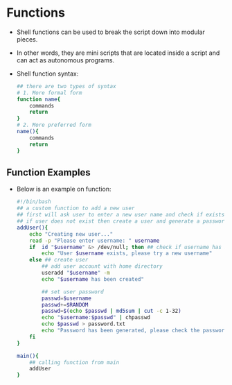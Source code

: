 # Functions
 - Shell functions can be used to break the script down into modular pieces. 
 - In other words, they are mini scripts that are located inside a script and can act as autonomous programs. 
 - Shell function syntax: 
    
    ```bash
    ## there are two types of syntax
    # 1. More formal form
    function name{
        commands
        return
    }
    # 2. More preferred form
    name(){
        commands
        return
    }
    ```

## Function Examples
- Below is an example on function: 

    ```bash
    #!/bin/bash 
    ## a custom function to add a new user
    ## first will ask user to enter a new user name and check if exists
    ## if user does not exist then create a user and generate a password file in the working directory 
    addUser(){
        echo "Creating new user..."
        read -p "Please enter username: " username
        if  id "$username" &> /dev/null; then ## check if username has been used
            echo "User $username exists, please try a new username" 
        else ## create user
            ## add user account with home directory 
            useradd "$username" -m
            echo "$username has been created"

            ## set user password
            passwd=$username
            passwd+=$RANDOM 
            passwd=$(echo $passwd | md5sum | cut -c 1-32)
            echo "$username:$passwd" | chpasswd	
            echo $passwd > password.txt
            echo "Password has been generated, please check the password.txt file at working directory" 
        fi	
    }

    main(){
        ## calling function from main
        addUser
    }

    ```
